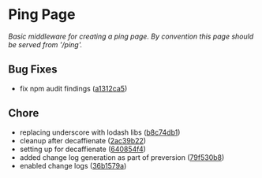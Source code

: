 # Ping Page

_Basic middleware for creating a ping page.  By convention this page should be served from '/ping'._



## Bug Fixes
  - fix npm audit findings
  ([a1312ca5](https://github.platforms.engineering/velocity/ping-page/commit/a1312ca5c6030a4878e4392b05168ccc39733aef))




## Chore
  - replacing underscore with lodash libs
  ([b8c74db1](https://github.platforms.engineering/velocity/ping-page/commit/b8c74db166bab96b4445d5d5bbd23d85cf281ebb))
  - cleanup after decaffienate
  ([2ac39b22](https://github.platforms.engineering/velocity/ping-page/commit/2ac39b2282e9fac89483efdd0144f734f606b900))
  - setting up for decaffienate
  ([640854f4](https://github.platforms.engineering/velocity/ping-page/commit/640854f4a3f99c8626ae64f964896da4e0ac6072))
  - added change log generation as part of preversion
  ([79f530b8](https://github.platforms.engineering/velocity/ping-page/commit/79f530b8443d4cf43ec09defd6e1af43394c3207))
  - enabled change logs
  ([36b1579a](https://github.platforms.engineering/velocity/ping-page/commit/36b1579ab2c37a805a259711241ccff9b7f16eb6))






